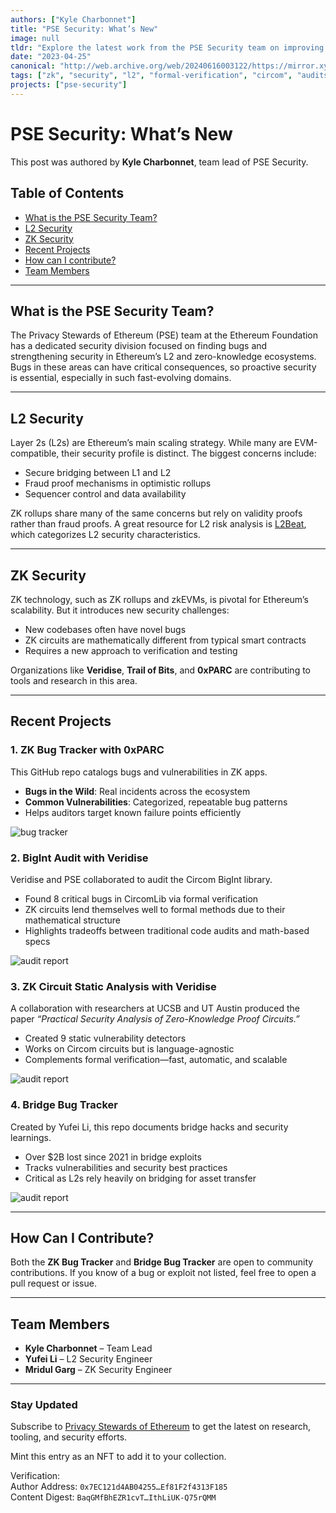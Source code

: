 ```yaml
---
authors: ["Kyle Charbonnet"]
title: "PSE Security: What’s New"
image: null
tldr: "Explore the latest work from the PSE Security team on improving L2 and ZK security across Ethereum. Learn about tools like the ZK Bug Tracker, Bridge Bug Tracker, and advances in static analysis and formal verification."
date: "2023-04-25"
canonical: "http://web.archive.org/web/20240616003122/https://mirror.xyz/privacy-scaling-explorations.eth/BaqGMfBhEZR1cvTJlA9E3Xu5ZhD7IthLiUK-Q75rQMM"
tags: ["zk", "security", "l2", "formal-verification", "circom", "audits"]
projects: ["pse-security"]
---
```


# PSE Security: What’s New

This post was authored by **Kyle Charbonnet**, team lead of PSE Security.

## Table of Contents

- [What is the PSE Security Team?](#what-is-the-pse-security-team)
- [L2 Security](#l2-security)
- [ZK Security](#zk-security)
- [Recent Projects](#recent-projects)
- [How can I contribute?](#how-can-i-contribute)
- [Team Members](#team-members)

---

## What is the PSE Security Team?

The Privacy Stewards of Ethereum (PSE) team at the Ethereum Foundation has a dedicated security division focused on finding bugs and strengthening security in Ethereum’s L2 and zero-knowledge ecosystems. Bugs in these areas can have critical consequences, so proactive security is essential, especially in such fast-evolving domains.

---

## L2 Security

Layer 2s (L2s) are Ethereum’s main scaling strategy. While many are EVM-compatible, their security profile is distinct. The biggest concerns include:

- Secure bridging between L1 and L2
- Fraud proof mechanisms in optimistic rollups
- Sequencer control and data availability

ZK rollups share many of the same concerns but rely on validity proofs rather than fraud proofs. A great resource for L2 risk analysis is [L2Beat](https://l2beat.com), which categorizes L2 security characteristics.

---

## ZK Security

ZK technology, such as ZK rollups and zkEVMs, is pivotal for Ethereum’s scalability. But it introduces new security challenges:

- New codebases often have novel bugs
- ZK circuits are mathematically different from typical smart contracts
- Requires a new approach to verification and testing

Organizations like **Veridise**, **Trail of Bits**, and **0xPARC** are contributing to tools and research in this area.

---

## Recent Projects

### 1. ZK Bug Tracker with 0xPARC

This GitHub repo catalogs bugs and vulnerabilities in ZK apps.

- **Bugs in the Wild**: Real incidents across the ecosystem
- **Common Vulnerabilities**: Categorized, repeatable bug patterns
- Helps auditors target known failure points efficiently

![bug tracker](/articles/pse-security-what-is-new/1-bug-tracker.webp)

### 2. BigInt Audit with Veridise

Veridise and PSE collaborated to audit the Circom BigInt library.

- Found 8 critical bugs in CircomLib via formal verification
- ZK circuits lend themselves well to formal methods due to their mathematical structure
- Highlights tradeoffs between traditional code audits and math-based specs

![audit report](/articles/pse-security-what-is-new/audit-report.webp)

### 3. ZK Circuit Static Analysis with Veridise

A collaboration with researchers at UCSB and UT Austin produced the paper _“Practical Security Analysis of Zero-Knowledge Proof Circuits.”_

- Created 9 static vulnerability detectors
- Works on Circom circuits but is language-agnostic
- Complements formal verification—fast, automatic, and scalable

![audit report](/articles/pse-security-what-is-new/security-analysis.webp)

### 4. Bridge Bug Tracker

Created by Yufei Li, this repo documents bridge hacks and security learnings.

- Over $2B lost since 2021 in bridge exploits
- Tracks vulnerabilities and security best practices
- Critical as L2s rely heavily on bridging for asset transfer

![audit report](/articles/pse-security-what-is-new/hack-tracker.webp)

---

## How Can I Contribute?

Both the **ZK Bug Tracker** and **Bridge Bug Tracker** are open to community contributions. If you know of a bug or exploit not listed, feel free to open a pull request or issue.

---

## Team Members

- **Kyle Charbonnet** – Team Lead
- **Yufei Li** – L2 Security Engineer
- **Mridul Garg** – ZK Security Engineer

---

### Stay Updated

Subscribe to [Privacy Stewards of Ethereum](https://pse.dev) to get the latest on research, tooling, and security efforts.

Mint this entry as an NFT to add it to your collection.

Verification:  
Author Address: `0x7EC121d4AB04255…Ef81F2f4313F185`  
Content Digest: `BaqGMfBhEZR1cvT…IthLiUK-Q75rQMM`
